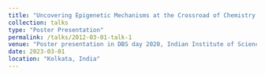 ```yaml
---
title: "Uncovering Epigenetic Mechanisms at the Crossroad of Chemistry and Biology"
collection: talks
type: "Poster Presentation"
permalink: /talks/2012-03-01-talk-1
venue: "Poster presentation in DBS day 2020, Indian Institute of Science Education and Research, (Kolkata, India)"
date: 2023-03-01
location: "Kolkata, India"
---
```


